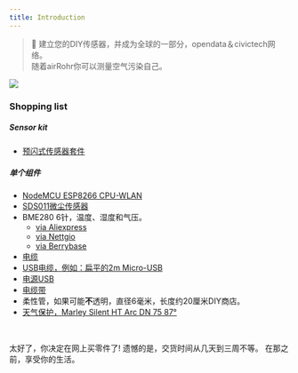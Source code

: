 ```yaml
---
title: Introduction
---
```

> 🚧 建立您的DIY传感器，并成为全球的一部分，opendata＆civictech网络。<br> 随着airRohr你可以测量空气污染自己。


<img src="../docs/airrohr/particulate-matter-air-quality-sensor-kit.jpeg" loading="lazy"/>

### Shopping list
##### Sensor kit
* [预闪式传感器套件](https://nettigo.euproductsluftdaten-org-pl-kit-sds011-bme280)


##### 单个组件
* [NodeMCU ESP8266 CPU-WLAN](https://www.aliexpress.com/wholesale?groupsort=1&SortType=price_asc&SearchText=nodemcu+v3+esp8266+ch340)
* [SDS011微尘传感器](http://www.aliexpress.comwholesale?groupsort=1&amp;SortType=price_asc&amp;SearchText=sds011)
* BME280 6针，温度、湿度和气压。
  - [via Aliexpress](https://www.aliexpress.com/wholesale?catId=0&initiative_id=SB_20200308040440&SearchText=bme280+-5V+%2B3.3V)
  - [via Nettgio](https://nettigo.eu/products/module-pressure-humidity-and-temperature-sensor-bosch-bme280)
  - [via Berrybase](https://www.berrybase.de/sensoren-module/feuchtigkeit/gy-bme280-breakout-board-3in1-sensor-f-252-r-temperatur-luftfeuchtigkeit-und-luftdruck?c=92)
* [电缆](http://www.aliexpress.com/wholesale?groupsort=1&SortType=price_asc&SearchText=Dupont+cable+20cm+female-female)
* [USB电缆，例如：扁平的2m Micro-USB](https://www.aliexpress.com/wholesale?catId=0&initiative_id=SB_20200308040708&SearchText=micro+usb+flat+cable+2m)
* [电源USB](https://www.aliexpress.com/wholesale?catId=0&initiative_id=SB_20200308040834&SearchText=single+micro+usb+eu+power+supply)
* [电缆带](https://www.aliexpress.com/wholesale?catId=0&initiative_id=SB_20200308040852&SearchText=cable+straps)
* 柔性管，如果可能**不**透明，直径6毫米，长度约20厘米DIY商店。
* [天气保护，Marley Silent HT Arc DN 75 87°](https://www.bauhaus.info/rohrsysteme/marley-ht-bogen-/p/13625028)

<br>

太好了，你决定在网上买零件了!
遗憾的是，交货时间从几天到三周不等。
在那之前，享受你的生活️。
